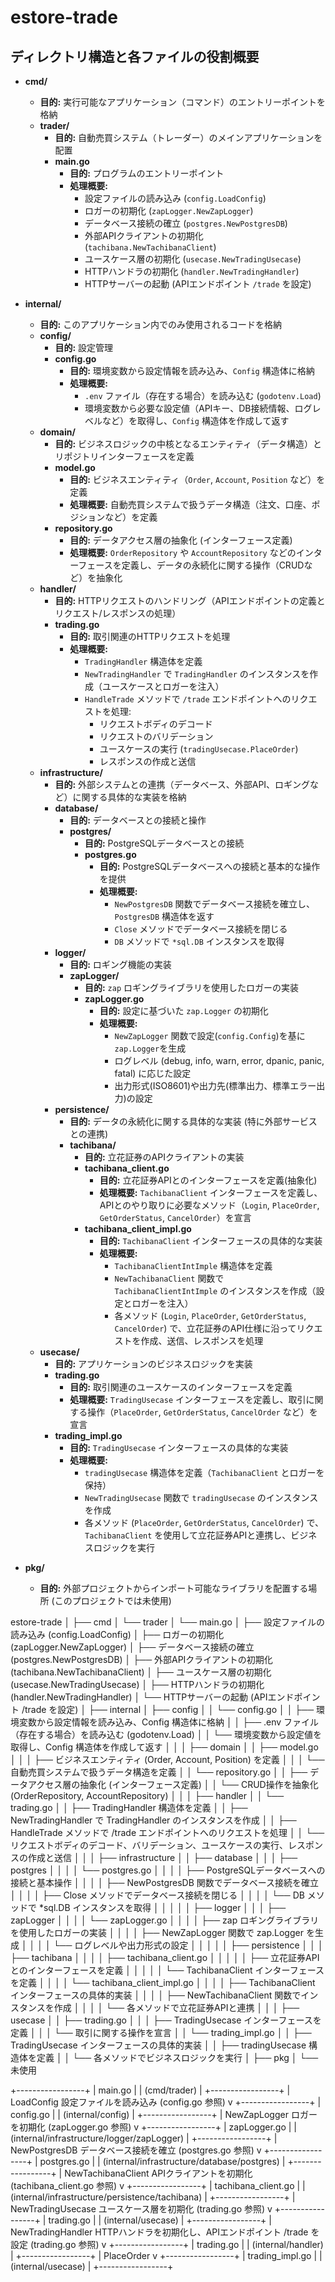 # estore-trade

## ディレクトリ構造と各ファイルの役割概要

- **cmd/**
  - **目的:** 実行可能なアプリケーション（コマンド）のエントリーポイントを格納
  - **trader/**
    - **目的:** 自動売買システム（トレーダー）のメインアプリケーションを配置
    - **main.go**
      - **目的:** プログラムのエントリーポイント
      - **処理概要:**
        - 設定ファイルの読み込み (`config.LoadConfig`)
        - ロガーの初期化 (`zapLogger.NewZapLogger`)
        - データベース接続の確立 (`postgres.NewPostgresDB`)
        - 外部APIクライアントの初期化 (`tachibana.NewTachibanaClient`)
        - ユースケース層の初期化 (`usecase.NewTradingUsecase`)
        - HTTPハンドラの初期化 (`handler.NewTradingHandler`)
        - HTTPサーバーの起動 (APIエンドポイント `/trade` を設定)

- **internal/**
  - **目的:** このアプリケーション内でのみ使用されるコードを格納
  - **config/**
    - **目的:** 設定管理
    - **config.go**
      - **目的:** 環境変数から設定情報を読み込み、`Config` 構造体に格納
      - **処理概要:**
        - `.env` ファイル（存在する場合）を読み込む (`godotenv.Load`)
        - 環境変数から必要な設定値（APIキー、DB接続情報、ログレベルなど）を取得し、`Config` 構造体を作成して返す
  - **domain/**
    - **目的:** ビジネスロジックの中核となるエンティティ（データ構造）とリポジトリインターフェースを定義
    - **model.go**
      - **目的:** ビジネスエンティティ（`Order`, `Account`, `Position` など）を定義
      - **処理概要:** 自動売買システムで扱うデータ構造（注文、口座、ポジションなど）を定義
    - **repository.go**
      - **目的:** データアクセス層の抽象化 (インターフェース定義)
      - **処理概要:** `OrderRepository` や `AccountRepository` などのインターフェースを定義し、データの永続化に関する操作（CRUDなど）を抽象化
  - **handler/**
    - **目的:** HTTPリクエストのハンドリング（APIエンドポイントの定義とリクエスト/レスポンスの処理）
    - **trading.go**
      - **目的:** 取引関連のHTTPリクエストを処理
      - **処理概要:**
        - `TradingHandler` 構造体を定義
        - `NewTradingHandler` で `TradingHandler` のインスタンスを作成（ユースケースとロガーを注入）
        - `HandleTrade` メソッドで `/trade` エンドポイントへのリクエストを処理:
          - リクエストボディのデコード
          - リクエストのバリデーション
          - ユースケースの実行 (`tradingUsecase.PlaceOrder`)
          - レスポンスの作成と送信
  - **infrastructure/**
    - **目的:** 外部システムとの連携（データベース、外部API、ロギングなど）に関する具体的な実装を格納
    - **database/**
      - **目的:** データベースとの接続と操作
      - **postgres/**
        - **目的:** PostgreSQLデータベースとの接続
        - **postgres.go**
          - **目的:** PostgreSQLデータベースへの接続と基本的な操作を提供
          - **処理概要:**
            - `NewPostgresDB` 関数でデータベース接続を確立し、`PostgresDB` 構造体を返す
            - `Close` メソッドでデータベース接続を閉じる
            - `DB` メソッドで `*sql.DB` インスタンスを取得
    - **logger/**
      - **目的:** ロギング機能の実装
      - **zapLogger/**
        - **目的:** `zap` ロギングライブラリを使用したロガーの実装
        - **zapLogger.go**
          - **目的:** 設定に基づいた `zap.Logger` の初期化
          - **処理概要:**
            - `NewZapLogger` 関数で設定(`config.Config`)を基に`zap.Logger`を生成
            - ログレベル (debug, info, warn, error, dpanic, panic, fatal) に応じた設定
            - 出力形式(ISO8601)や出力先(標準出力、標準エラー出力)の設定
    - **persistence/**
      - **目的:** データの永続化に関する具体的な実装 (特に外部サービスとの連携)
      - **tachibana/**
        - **目的:** 立花証券のAPIクライアントの実装
        - **tachibana_client.go**
          - **目的:** 立花証券APIとのインターフェースを定義(抽象化)
          - **処理概要:** `TachibanaClient` インターフェースを定義し、APIとのやり取りに必要なメソッド（`Login`, `PlaceOrder`, `GetOrderStatus`, `CancelOrder`）を宣言
        - **tachibana_client_impl.go**
          - **目的:** `TachibanaClient` インターフェースの具体的な実装
          - **処理概要:**
            - `TachibanaClientIntImple` 構造体を定義
            - `NewTachibanaClient` 関数で `TachibanaClientIntImple` のインスタンスを作成（設定とロガーを注入）
            - 各メソッド (`Login`, `PlaceOrder`, `GetOrderStatus`, `CancelOrder`) で、立花証券のAPI仕様に沿ってリクエストを作成、送信、レスポンスを処理
  - **usecase/**
    - **目的:** アプリケーションのビジネスロジックを実装
    - **trading.go**
      - **目的:** 取引関連のユースケースのインターフェースを定義
      - **処理概要:** `TradingUsecase` インターフェースを定義し、取引に関する操作（`PlaceOrder`, `GetOrderStatus`, `CancelOrder` など）を宣言
    - **trading_impl.go**
      - **目的:** `TradingUsecase` インターフェースの具体的な実装
      - **処理概要:**
        - `tradingUsecase` 構造体を定義（`TachibanaClient` とロガーを保持）
        - `NewTradingUsecase` 関数で `tradingUsecase` のインスタンスを作成
        - 各メソッド (`PlaceOrder`, `GetOrderStatus`, `CancelOrder`) で、`TachibanaClient` を使用して立花証券APIと連携し、ビジネスロジックを実行

- **pkg/**
  - **目的:** 外部プロジェクトからインポート可能なライブラリを配置する場所 (このプロジェクトでは未使用)




estore-trade
│
├── cmd
│   └── trader
│       └── main.go
│           ├── 設定ファイルの読み込み (config.LoadConfig)
│           ├── ロガーの初期化 (zapLogger.NewZapLogger)
│           ├── データベース接続の確立 (postgres.NewPostgresDB)
│           ├── 外部APIクライアントの初期化 (tachibana.NewTachibanaClient)
│           ├── ユースケース層の初期化 (usecase.NewTradingUsecase)
│           ├── HTTPハンドラの初期化 (handler.NewTradingHandler)
│           └── HTTPサーバーの起動 (APIエンドポイント /trade を設定)
│
├── internal
│   ├── config
│   │   └── config.go
│   │       ├── 環境変数から設定情報を読み込み、Config 構造体に格納
│   │       ├── .env ファイル（存在する場合）を読み込む (godotenv.Load)
│   │       └── 環境変数から設定値を取得し、Config 構造体を作成して返す
│   │
│   ├── domain
│   │   ├── model.go
│   │   │   ├── ビジネスエンティティ (Order, Account, Position) を定義
│   │   │   └── 自動売買システムで扱うデータ構造を定義
│   │   └── repository.go
│   │       ├── データアクセス層の抽象化 (インターフェース定義)
│   │       └── CRUD操作を抽象化 (OrderRepository, AccountRepository)
│   │
│   ├── handler
│   │   └── trading.go
│   │       ├── TradingHandler 構造体を定義
│   │       ├── NewTradingHandler で TradingHandler のインスタンスを作成
│   │       ├── HandleTrade メソッドで /trade エンドポイントへのリクエストを処理
│   │       └── リクエストボディのデコード、バリデーション、ユースケースの実行、レスポンスの作成と送信
│   │
│   ├── infrastructure
│   │   ├── database
│   │   │   ├── postgres
│   │   │   │   └── postgres.go
│   │   │   │       ├── PostgreSQLデータベースへの接続と基本操作
│   │   │   │       ├── NewPostgresDB 関数でデータベース接続を確立
│   │   │   │       ├── Close メソッドでデータベース接続を閉じる
│   │   │   │       └── DB メソッドで *sql.DB インスタンスを取得
│   │   │
│   │   ├── logger
│   │   │   ├── zapLogger
│   │   │   │   └── zapLogger.go
│   │   │   │       ├── zap ロギングライブラリを使用したロガーの実装
│   │   │   │       ├── NewZapLogger 関数で zap.Logger を生成
│   │   │   │       └── ログレベルや出力形式の設定
│   │   │
│   │   ├── persistence
│   │   │   ├── tachibana
│   │   │   │   ├── tachibana_client.go
│   │   │   │   │   ├── 立花証券APIとのインターフェースを定義
│   │   │   │   │   └── TachibanaClient インターフェースを定義
│   │   │   │   └── tachibana_client_impl.go
│   │   │   │       ├── TachibanaClient インターフェースの具体的実装
│   │   │   │       ├── NewTachibanaClient 関数でインスタンスを作成
│   │   │   │       └── 各メソッドで立花証券APIと連携
│   │
│   ├── usecase
│   │   ├── trading.go
│   │   │   ├── TradingUsecase インターフェースを定義
│   │   │   └── 取引に関する操作を宣言
│   │   └── trading_impl.go
│   │       ├── TradingUsecase インターフェースの具体的実装
│   │       ├── tradingUsecase 構造体を定義
│   │       └── 各メソッドでビジネスロジックを実行
│
├── pkg
│   └── 未使用


+-----------------+
| main.go         |
| (cmd/trader)    |
+-----------------+
       | LoadConfig 設定ファイルを読み込み (config.go 参照)
       v
+-----------------+
| config.go       |
| (internal/config) |
+-----------------+
       | NewZapLogger ロガーを初期化 (zapLogger.go 参照)
       v
+-----------------+
| zapLogger.go    |
| (internal/infrastructure/logger/zapLogger) |
+-----------------+
       | NewPostgresDB データベース接続を確立 (postgres.go 参照)
       v
+-----------------+
| postgres.go     |
| (internal/infrastructure/database/postgres) |
+-----------------+
       | NewTachibanaClient APIクライアントを初期化 (tachibana_client.go 参照)
       v
+-----------------+
| tachibana_client.go |
| (internal/infrastructure/persistence/tachibana) |
+-----------------+
       | NewTradingUsecase ユースケース層を初期化 (trading.go 参照)
       v
+-----------------+
| trading.go      |
| (internal/usecase) |
+-----------------+
       | NewTradingHandler HTTPハンドラを初期化し、APIエンドポイント /trade を設定 (trading.go 参照)
       v
+-----------------+
| trading.go      |
| (internal/handler) |
+-----------------+
       | PlaceOrder
       v
+-----------------+
| trading_impl.go |
| (internal/usecase) |
+-----------------+
